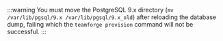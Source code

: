 :::warning
You must move the PostgreSQL 9.x directory (`mv /var/lib/pgsql/9.x /var/lib/pgsql/9.x_old`) after reloading the database dump, failing which the `teamforge provision` command will not be successful.
:::
